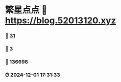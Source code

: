 # 繁星点点 :link: https://blog.52013120.xyz 
### :page_facing_up: [31](https://blog.52013120.xyz/tag.html) 
### :speech_balloon: 3 
### :hibiscus: 136698 
### :alarm_clock: 2024-12-01 17:31:33 
